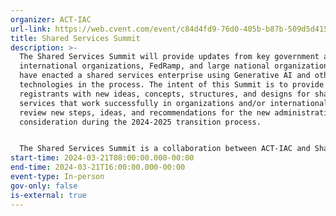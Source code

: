 ```yaml
---
organizer: ACT-IAC
url-link: https://web.cvent.com/event/c84d4fd9-76d0-405b-b87b-509d5d415058/summary
title: Shared Services Summit
description: >-
  The Shared Services Summit will provide updates from key government agencies,
  international organizations, FedRamp, and large national organizations that
  have enacted a shared services enterprise using Generative AI and other
  technologies in the process. The intent of this Summit is to provide
  registrants with new ideas, concepts, structures, and designs for shared
  services that work successfully in organizations and/or internationally and to
  review new steps, ideas, and recommendations for the new administration’s
  consideration during the 2024-2025 transition process. 


  The Shared Services Summit is a collaboration between ACT-IAC and Shared Services Leadership Coalition.
start-time: 2024-03-21T08:00:00.000-00:00
end-time: 2024-03-21T16:00:00.000-00:00
event-type: In-person
gov-only: false
is-external: true
---
```

